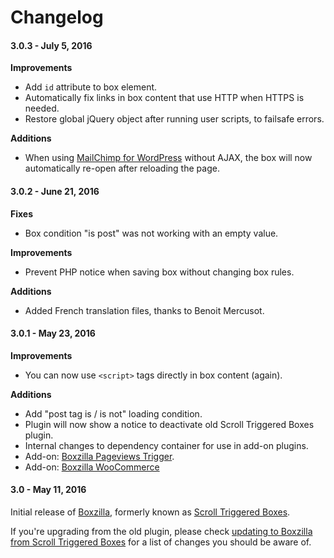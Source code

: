 Changelog
==========

#### 3.0.3 - July 5, 2016

**Improvements**

- Add `id` attribute to box element.
- Automatically fix links in box content that use HTTP when HTTPS is needed.
- Restore global jQuery object after running user scripts, to failsafe errors.

**Additions**

- When using [MailChimp for WordPress](https://wordpress.org/plugins/mailchimp-for-wp/) without AJAX, the box will now automatically re-open after reloading the page.


#### 3.0.2 - June 21, 2016

**Fixes**

- Box condition "is post" was not working with an empty value.

**Improvements**

- Prevent PHP notice when saving box without changing box rules.

**Additions**

- Added French translation files, thanks to Benoit Mercusot.


#### 3.0.1 - May 23, 2016

**Improvements**

- You can now use `<script>` tags directly in box content (again).

**Additions**

- Add "post tag is / is not" loading condition.
- Plugin will now show a notice to deactivate old Scroll Triggered Boxes plugin.
- Internal changes to dependency container for use in add-on plugins.
- Add-on: [Boxzilla Pageviews Trigger](https://boxzillaplugin.com/add-ons/pageviews/).
- Add-on: [Boxzilla WooCommerce](https://boxzillaplugin.com/add-ons/woocommerce/)


#### 3.0 - May 11, 2016

Initial release of [Boxzilla](https://boxzillaplugin.com/), formerly known as [Scroll Triggered Boxes](https://wordpress.org/plugins/scroll-triggered-boxes/).

If you're upgrading from the old plugin, please check [updating to Boxzilla from Scroll Triggered Boxes](https://kb.boxzillaplugin.com/updating-from-scroll-triggered-boxes/) for a list of changes you should be aware of.


